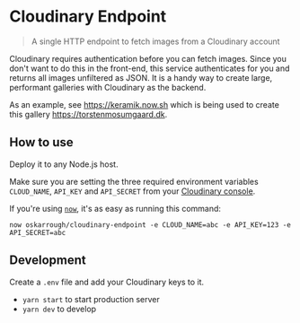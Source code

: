 # Cloudinary Endpoint

> A single HTTP endpoint to fetch images from a Cloudinary account

Cloudinary requires authentication before you can fetch images. Since you don't want to do this in the front-end, this service authenticates for you and returns all images unfiltered as JSON. It is a handy way to create large, performant galleries with Cloudinary as the backend.

As an example, see https://keramik.now.sh which is being used to create this gallery https://torstenmosumgaard.dk.

## How to use

Deploy it to any Node.js host.

Make sure you are setting the three required environment variables `CLOUD_NAME`, `API_KEY` and `API_SECRET` from your [Cloudinary console](https://cloudinary.com/console).

If you're using [`now`](https://zeit.co/now), it's as easy as running this command:

```
now oskarrough/cloudinary-endpoint -e CLOUD_NAME=abc -e API_KEY=123 -e API_SECRET=abc
```

## Development

Create a `.env` file and add your Cloudinary keys to it.

- `yarn start` to start production server
- `yarn dev` to develop
